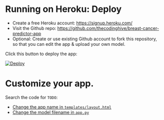 # Running on Heroku: Deploy

* Create a free Heroku account: https://signup.heroku.com/
* Visit the Github repo: https://github.com/thecodinghive/breast-cancer-predictor-app
* Optional: Create or use existing Github account to fork this repository, so that you can edit the app & upload your own model.

Click this button to deploy the app:

[![Deploy](https://www.herokucdn.com/deploy/button.svg)](https://heroku.com/deploy)


# Customize your app.

Search the code for `TODO`:

* [Change the app name in `templates/layout.html`](templates/layout.html)
* [Change the model filename in `app.py`](app.py)
